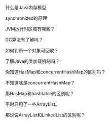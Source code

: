 
什么是Java内存模型

synchronized的原理

JVM运行时区域有哪些？

GC算法有了解吗？

如何判断一个对象可回收？

了解Java的类加载机制吗？




你知道HasMap和concurrentHashMap的区别吗？

不知道啥是concurrentHashMap？

那HasMap和hashtable的区别呢？

平时只用了一些ArrayList。

那说说ArrayList和LinkedList的区别呢？